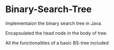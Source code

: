 # Binary-Search-Tree
Implementaion the binary search tree in Java.

Encapsulated the head node in the body of tree.

All the functionalities of a basic BS-tree included

